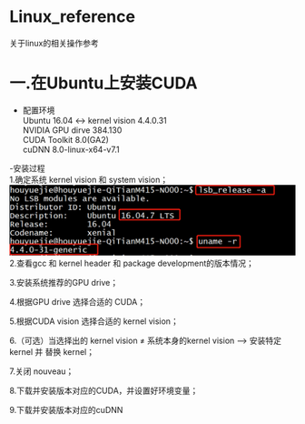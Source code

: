 # Linux_reference
关于linux的相关操作参考

# 一.在Ubuntu上安装CUDA
- 配置环境  
Ubuntu 16.04 <-> kernel vision 4.4.0.31  
NVIDIA GPU dirve 384.130  
CUDA Toolkit 8.0(GA2)  
cuDNN 8.0-linux-x64-v7.1  
  
-安装过程  
1.确定系统 kernel vision 和 system vision；  
![image](https://github.com/HouYueJie/Linux_reference/blob/master/CUDA_IMG/1.png)  
2.查看gcc 和 kernel header 和 package development的版本情况；  
  
3.安装系统推荐的GPU drive；  
  
4.根据GPU drive 选择合适的 CUDA；  
  
5.根据CUDA vision 选择合适的 kernel vision；  
  
6.（可选）当选择出的 kernel vision ≠ 系统本身的kernel vision  --> 安装特定kernel 并 替换 kernel；  
  
7.关闭 nouveau；  
  
8.下载并安装版本对应的CUDA，并设置好环境变量；  
  
9.下载并安装版本对应的cuDNN
